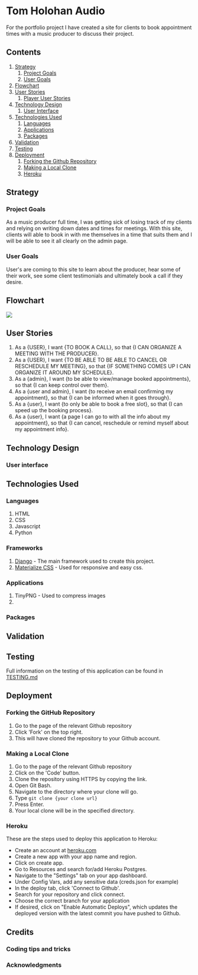 # Tom Holohan Audio

For the portfolio project I have created a site for clients to book appointment times with a music producer to discuss their project. 

## Contents

1. [Strategy](#strategy)
   1. [Project Goals](#project-goals)
   2. [User Goals](#user-goals)
2. [Flowchart](#flowchart)
3. [User Stories](#user-stories)
   1. [Player User Stories](#player-user-stories)
4. [Technology Design](#technology-design)
   1. [User Interface](#user-interface)
5. [Technologies Used](#technologies-used)
   1. [Languages](#languages)
   2. [Applications](#applications)
   3. [Packages](#packages)
6. [Validation](#validation)
7. [Testing](#testing)
8. [Deployment](#deployment)
   1. [Forking the Github Repository](#forking-the-github-repository)
   2. [Making a Local Clone](#making-a-local-clone)
   3. [Heroku](#heroku)

## Strategy

### Project Goals

As a music producer full time, I was getting sick of losing track of my clients and relying on writing down dates and times for meetings. With this site, clients will able to book in with me themselves in a time that suits them and I will be able to see it all clearly on the admin page. 


### User Goals

User's are coming to this site to learn about the producer, hear some of their work, see some client testimonials and ultimately book a call if they desire. 



## Flowchart

![](Flowchart)


## User Stories
   1. As a {USER}, I want {TO BOOK A CALL}, so that {I CAN ORGANIZE A MEETING WITH THE PRODUCER}.
   2. As a {USER}, I want {TO BE ABLE TO BE ABLE TO CANCEL OR RESCHEDULE MY MEETING}, so that {IF SOMETHING COMES UP I CAN ORGANIZE IT AROUND MY SCHEDULE}.
   3. As a {admin}, I want {to be able to view/manage booked appointments}, so that {I can keep control over them}.
   4. As a {user and admin}, I want {to receive an email confirming my appointment}, so that {I can be informed when it goes through}.
   5. As a {user}, I want {to only be able to book a free slot}, so that {I can speed up the booking process}.
   6. As a {user}, I want {a page I can go to with all the info about my appointment}, so that {I can cancel, reschedule or remind myself about my appointment info}.

## Technology Design

### User interface


## Technologies Used

### Languages
   1. HTML
   2. CSS
   3. Javascript
   4. Python

### Frameworks
   1. [Django](https://www.djangoproject.com/) - The main framework used to create this project.
   2. [Materialize CSS](https://materializecss.com/) - Used for responsive and easy css. 

### Applications
   1. TinyPNG - Used to compress images
   2. 


### Packages


## Validation 


## Testing

Full information on the testing of this application can be found in [TESTING.md](TESTING.md)

## Deployment

### Forking the GitHub Repository

1. Go to the page of the relevant Github repository
2. Click 'Fork' on the top right.
3. This will have cloned the repository to your Github account.

### Making a Local Clone

1. Go to the page of the relevant Github repository
2. Click on the 'Code' button.
3. Clone the repository using HTTPS by copying the link.
4. Open Git Bash.
5. Navigate to the directory where your clone will go.
6. Type ```git clone {your clone url}```
7. Press Enter.
8. Your local clone will be in the specified directory.

### Heroku

These are the steps used to deploy this application to Heroku:

- Create an account at [heroku.com](https://.heroku.com/)
- Create a new app with your app name and region.
- Click on create app.
- Go to Resources and search for/add Heroku Postgres.
- Navigate to the "Settings" tab on your app dashboard.
- Under Config Vars, add any sensitive data (creds.json for example)
- In the deploy tab, click 'Connect to Github'.
- Search for your repository and click connect.
- Choose the correct branch for your application
- If desired, click on "Enable Automatic Deploys", which updates the deployed version with the latest commit you have pushed to Github. 

## Credits

### Coding tips and tricks

### Acknowledgments

